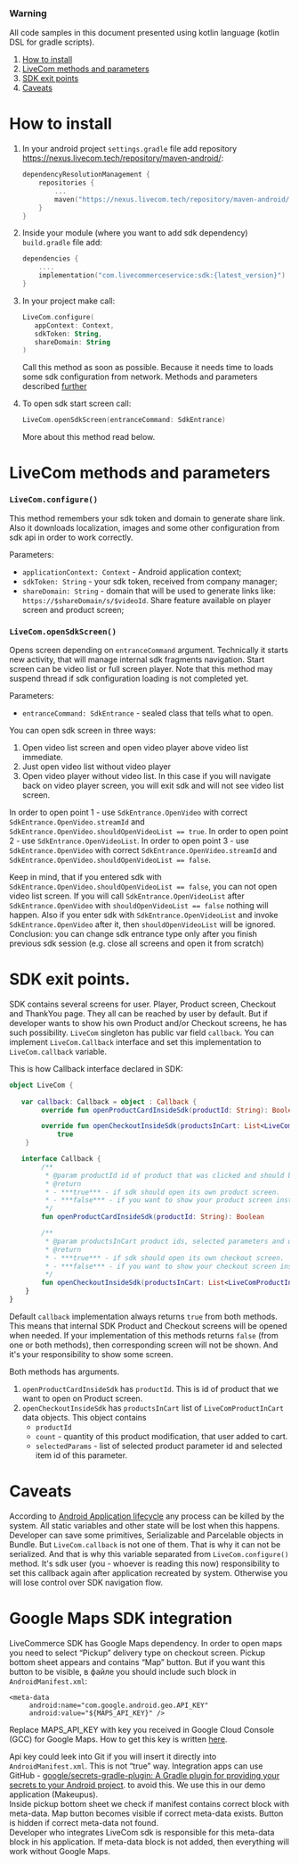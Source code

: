 ### Warning

All code samples in this document presented using kotlin language (kotlin DSL for gradle scripts).

1. [How to install](#how-to-install)
2. [LiveCom methods and parameters](#livecom-methods-and-parameters)
3. [SDK exit points](#sdk-exit-points)
4. [Caveats](#caveats)

# How to install

1. In your android project `settings.gradle` file add repository <https://nexus.livecom.tech/repository/maven-android/>:

   ```kotlin
   dependencyResolutionManagement {
       repositories {
           ...
           maven("https://nexus.livecom.tech/repository/maven-android/")
       }
   }
   ```
2. Inside your module (where you want to add sdk dependency) `build.gradle` file add:

   ```kotlin
   dependencies {
       ....
       implementation("com.livecommerceservice:sdk:{latest_version}")
   }
   ```
3. In your project make call:

   ```kotlin
   LiveCom.configure(
      appContext: Context,
      sdkToken: String,
      shareDomain: String
   )
   ```

   Call this method as soon as possible. Because it needs time to loads some sdk configuration from network. Methods and parameters described [further](#livecom-methods-and-parameters)
4. To open sdk start screen call:

   ```kotlin
   LiveCom.openSdkScreen(entranceCommand: SdkEntrance)
   ```
   More about this method read below.

# LiveCom methods and parameters

### `LiveCom.configure()`

This method remembers your sdk token and domain to generate share link. Also it downloads localization, images and some other configuration from sdk api in order to work correctly.

Parameters:

* `applicationContext: Context` - Android application context;
* `sdkToken: String` - your sdk token, received from company manager;
* `shareDomain: String` - domain that will be used to generate links like: `https://$shareDomain/s/$videoId`. Share feature available on player screen and product screen;

### `LiveCom.openSdkScreen()`

Opens screen depending on `entranceCommand` argument. Technically it starts new activity, that will manage internal sdk fragments navigation. Start screen can be video list or full screen player. Note that this method may suspend thread if sdk configuration loading is not completed yet.

Parameters:

* `entranceCommand: SdkEntrance` - sealed class that tells what to open. 

You can open sdk screen in three ways:
   
1. Open video list screen and open video player above video list immediate.
2. Just open video list without video player
3. Open video player without video list. In this case if you will navigate back on video player
screen, you will exit sdk and will not see video list screen.  

In order to open point 1 - use `SdkEntrance.OpenVideo` with correct `SdkEntrance.OpenVideo.streamId` and `SdkEntrance.OpenVideo.shouldOpenVideoList == true`. 
In order to open point 2 - use `SdkEntrance.OpenVideoList`. 
In order to open point 3 - use `SdkEntrance.OpenVideo` with correct `SdkEntrance.OpenVideo.streamId` and `SdkEntrance.OpenVideo.shouldOpenVideoList == false`. 

Keep in mind, that if you entered sdk with `SdkEntrance.OpenVideo.shouldOpenVideoList == false`, you can not
open video list screen. If you will call `SdkEntrance.OpenVideoList` after `SdkEntrance.OpenVideo` with `shouldOpenVideoList == false`
nothing will happen.
Also if you enter sdk with `SdkEntrance.OpenVideoList` and invoke `SdkEntrance.OpenVideo` after it, then `shouldOpenVideoList` will be
ignored.
Conclusion: you can change sdk entrance type only after you finish previous sdk session (e.g. close all screens and open it from scratch)

# SDK exit points.

SDK contains several screens for user. Player, Product screen, Checkout and ThankYou page. They all can be reached by user by default. But if developer wants to show his own Product and/or Checkout screens, he has such possibility. `LiveCom` singleton has public var field `callback`. You can implement `LiveCom.Callback` interface and set this implementation to `LiveCom.callback` variable.

This is how Callback interface declared in SDK:

```kotlin
object LiveCom {
   
   var callback: Callback = object : Callback {
        override fun openProductCardInsideSdk(productId: String): Boolean = true

        override fun openCheckoutInsideSdk(productsInCart: List<LiveComProductInCart>): Boolean =
            true
    }

   interface Callback {
        /**
         * @param productId id of product that was clicked and should be opened on separate screen
         * @return
         * - ***true*** - if sdk should open its own product screen.
         * - ***false*** - if you want to show your product screen instead of sdks built in one.
         */
        fun openProductCardInsideSdk(productId: String): Boolean

        /**
         * @param productsInCart product ids, selected parameters and quantity that user added to cart
         * @return
         * - ***true*** - if sdk should open its own checkout screen.
         * - ***false*** - if you want to show your checkout screen instead of sdks built in one.
         */
        fun openCheckoutInsideSdk(productsInCart: List<LiveComProductInCart>): Boolean
    }
}
```

Default `callback` implementation always returns `true` from both methods. This means that internal SDK Product and Checkout screens will be opened when needed. If your implementation of this methods returns `false` (from one or both methods), then corresponding screen will not be shown. And it's your responsibility to show some screen.

Both methods has arguments.

1. `openProductCardInsideSdk` has `productId`. This is id of product that we want to open on Product screen.
2. `openCheckoutInsideSdk` has `productsInCart` list of `LiveComProductInCart` data objects. This object contains
   * `productId`
   * `count` - quantity of this product modification, that user added to cart.
   * `selectedParams` - list of selected product parameter id and selected item id of this parameter.

# Caveats

According to [Android Application lifecycle](https://developer.android.com/guide/components/activities/process-lifecycle) any process can be killed by the system. All static variables and other state will be lost when this happens. Developer can save some primitives, Serializable and Parcelable objects in Bundle. But `LiveCom.callback` is not one of them. That is why it can not be serialized. And that is why this variable separated from `LiveCom.configure()` method. It's sdk user (you - whoever is reading this now) responsibility to set this callback again after application recreated by system. Otherwise you will lose control over SDK navigation flow.

# Google Maps SDK integration

LiveCommerce SDK has Google Maps dependency. In order to open maps you need to select “Pickup” delivery type on checkout screen. Pickup bottom sheet appears and contains “Map” button. But if you want this button to be visible, в файле you should include such block in `AndroidManifest.xml`:
```
<meta-data
     android:name="com.google.android.geo.API_KEY"
     android:value="${MAPS_API_KEY}" />
```
Replace MAPS_API_KEY with key you received in Google Cloud Console (GCC) for Google Maps. How to get this key is written [here](https://developers.google.com/maps/documentation/android-sdk/get-api-key).  

Api key could leek into Git if you will insert it directly into `AndroidManifest.xml`. This is not “true” way. Integration apps can use GitHub - [google/secrets-gradle-plugin: A Gradle plugin for providing your secrets to your Android project](https://github.com/google/secrets-gradle-plugin). to avoid this. We use this in our demo application (Makeupus).  
Inside pickup bottom sheet we check if manifest contains correct block with meta-data. Map button becomes visible if correct meta-data exists. Button is hidden if correct meta-data not found.  
Developer who integrates LiveCom sdk is responsible for this meta-data block in his application. If meta-data block is not added, then everything will work without Google Maps.
